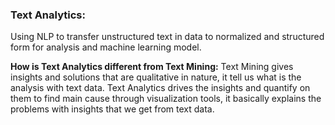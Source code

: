 ### Text Analytics: 
Using NLP to transfer unstructured text in data to normalized and structured form for analysis and machine learning model.

**How is Text Analytics different from Text Mining:**
Text Mining gives insights and solutions that are qualitative in nature, it tell us what is the analysis with text data.
Text Analytics drives the insights and quantify on them to find main cause through visualization tools, it basically explains the problems with insights that we get from text data.
